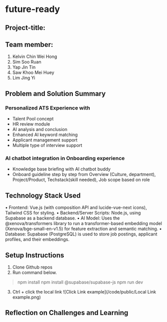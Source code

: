 # future-ready
## Project-title: 

## Team member:
1. Kelvin Chin Wei Hong
2. Sim Soo Ruan
3. Yap Jin Tin
4. Saw Khoo Mei Huey
5. Lim Jing Yi

## Problem and Solution Summary
### Personalized ATS Experience with 
- Talent Pool concept
- HR review module
- AI analysis and conclusion
- Enhanced AI keyword matching 
- Applicant management support
- Multiple type of interview support
### AI chatbot integration in Onboarding experience
- Knowledge base briefing with AI chatbot buddy
- Onboard guideline step by step from Overview (Culture, department), Project/Product, Techstack(skill needed), Job scope based on role

## Technology Stack Used
•	Frontend: Vue.js (with composition API and lucide-vue-next icons), Tailwind CSS for styling.
•	Backend/Server Scripts: Node.js, using Supabase as a backend database.
•	AI Model: Uses the @xenova/transformers library to run a transformer-based embedding model (Xenova/bge-small-en-v1.5) for feature extraction and semantic matching.
•	Database: Supabase (PostgreSQL) is used to store job postings, applicant profiles, and their embeddings.

## Setup Instructions
1. Clone Github repos 
2. Run command below.
> npm install
> npm install @supabase/supabase-js
> npm run dev
3. Ctrl + click the local link
![Click Link example](/code/public/Local Link example.png)

## Reflection on Challenges and Learning
